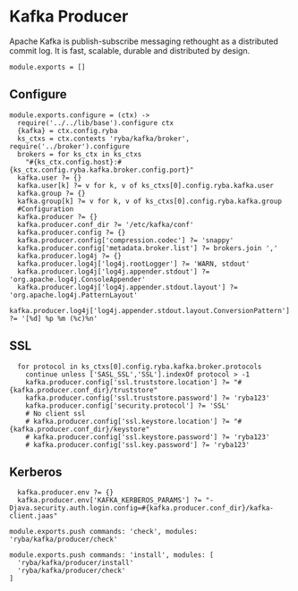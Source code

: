 
# Kafka Producer

Apache Kafka is publish-subscribe messaging rethought as a distributed commit
log. It is fast, scalable, durable and distributed by design.

    module.exports = []

## Configure

    module.exports.configure = (ctx) ->
      require('../../lib/base').configure ctx
      {kafka} = ctx.config.ryba
      ks_ctxs = ctx.contexts 'ryba/kafka/broker', require('../broker').configure
      brokers = for ks_ctx in ks_ctxs
        "#{ks_ctx.config.host}:#{ks_ctx.config.ryba.kafka.broker.config.port}"
      kafka.user ?= {}
      kafka.user[k] ?= v for k, v of ks_ctxs[0].config.ryba.kafka.user
      kafka.group ?= {}
      kafka.group[k] ?= v for k, v of ks_ctxs[0].config.ryba.kafka.group
      #Configuration
      kafka.producer ?= {}
      kafka.producer.conf_dir ?= '/etc/kafka/conf'
      kafka.producer.config ?= {}
      kafka.producer.config['compression.codec'] ?= 'snappy'
      kafka.producer.config['metadata.broker.list'] ?= brokers.join ','
      kafka.producer.log4j ?= {}
      kafka.producer.log4j['log4j.rootLogger'] ?= 'WARN, stdout'
      kafka.producer.log4j['log4j.appender.stdout'] ?= 'org.apache.log4j.ConsoleAppender'
      kafka.producer.log4j['log4j.appender.stdout.layout'] ?= 'org.apache.log4j.PatternLayout'
      kafka.producer.log4j['log4j.appender.stdout.layout.ConversionPattern'] ?= '[%d] %p %m (%c)%n'

## SSL

      for protocol in ks_ctxs[0].config.ryba.kafka.broker.protocols
        continue unless ['SASL_SSL','SSL'].indexOf protocol > -1
        kafka.producer.config['ssl.truststore.location'] ?= "#{kafka.producer.conf_dir}/truststore"
        kafka.producer.config['ssl.truststore.password'] ?= 'ryba123'
        kafka.producer.config['security.protocol'] ?= 'SSL'
        # No client ssl
        # kafka.producer.config['ssl.keystore.location'] ?= "#{kafka.producer.conf_dir}/keystore"
        # kafka.producer.config['ssl.keystore.password'] ?= 'ryba123'
        # kafka.producer.config['ssl.key.password'] ?= 'ryba123'



## Kerberos

      kafka.producer.env ?= {}
      kafka.producer.env['KAFKA_KERBEROS_PARAMS'] ?= "-Djava.security.auth.login.config=#{kafka.producer.conf_dir}/kafka-client.jaas"

    module.exports.push commands: 'check', modules: 'ryba/kafka/producer/check'

    module.exports.push commands: 'install', modules: [
      'ryba/kafka/producer/install'
      'ryba/kafka/producer/check'
    ]
